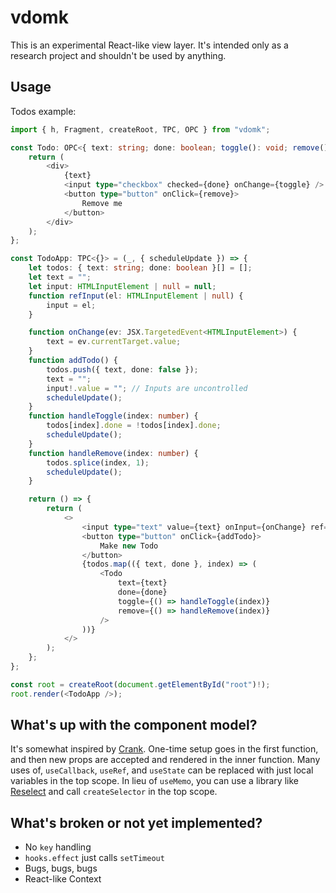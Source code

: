 # vdomk

This is an experimental React-like view layer. It's intended only as a research project and shouldn't be used by anything.

## Usage

Todos example:

```typescript
import { h, Fragment, createRoot, TPC, OPC } from "vdomk";

const Todo: OPC<{ text: string; done: boolean; toggle(): void; remove(): void }> = ({ text, done, toggle, remove }) => {
	return (
		<div>
			{text}
			<input type="checkbox" checked={done} onChange={toggle} />
			<button type="button" onClick={remove}>
				Remove me
			</button>
		</div>
	);
};

const TodoApp: TPC<{}> = (_, { scheduleUpdate }) => {
	let todos: { text: string; done: boolean }[] = [];
	let text = "";
	let input: HTMLInputElement | null = null;
	function refInput(el: HTMLInputElement | null) {
		input = el;
	}

	function onChange(ev: JSX.TargetedEvent<HTMLInputElement>) {
		text = ev.currentTarget.value;
	}
	function addTodo() {
		todos.push({ text, done: false });
		text = "";
		input!.value = ""; // Inputs are uncontrolled
		scheduleUpdate();
	}
	function handleToggle(index: number) {
		todos[index].done = !todos[index].done;
		scheduleUpdate();
	}
	function handleRemove(index: number) {
		todos.splice(index, 1);
		scheduleUpdate();
	}

	return () => {
		return (
			<>
				<input type="text" value={text} onInput={onChange} ref={refInput} />
				<button type="button" onClick={addTodo}>
					Make new Todo
				</button>
				{todos.map(({ text, done }, index) => (
					<Todo
						text={text}
						done={done}
						toggle={() => handleToggle(index)}
						remove={() => handleRemove(index)}
					/>
				))}
			</>
		);
	};
};

const root = createRoot(document.getElementById("root")!);
root.render(<TodoApp />);
```

## What's up with the component model?

It's somewhat inspired by [Crank](https://crank.js.org/).
One-time setup goes in the first function, and then new props are accepted and rendered in the inner function.
Many uses of, `useCallback`, `useRef`, and `useState` can be replaced with just local variables in the top scope.
In lieu of `useMemo`, you can use a library like [Reselect](https://github.com/reduxjs/reselect) and call `createSelector` in the top scope.

## What's broken or not yet implemented?

-   No `key` handling
-   `hooks.effect` just calls `setTimeout`
-   Bugs, bugs, bugs
-   React-like Context
